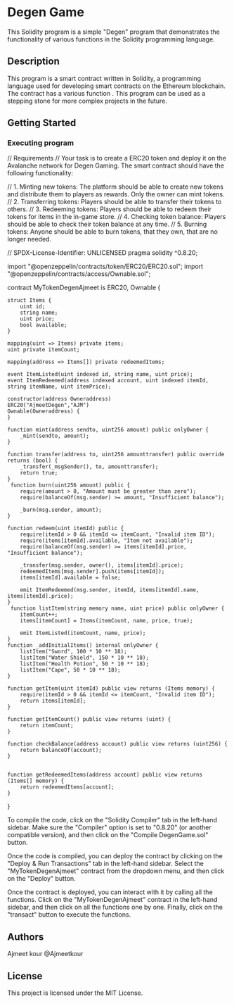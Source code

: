 # Degen Game

This Solidity program is a simple "Degen" program that demonstrates  the  functionality of various functions in the Solidity programming language.

## Description

This program is a smart contract written in Solidity, a programming language used for developing smart contracts on the Ethereum blockchain. The contract has a various function . This program can be used as a stepping stone for more complex projects in the future.

## Getting Started

### Executing program

// Requirements
// Your task is to create a ERC20 token and deploy it on the Avalanche network for Degen Gaming. The smart contract should have the following functionality:

// 1. Minting new tokens: The platform should be able to create new tokens and distribute them to players as rewards. Only the owner can mint tokens.
// 2. Transferring tokens: Players should be able to transfer their tokens to others.
// 3. Redeeming tokens: Players should be able to redeem their tokens for items in the in-game store.
// 4. Checking token balance: Players should be able to check their token balance at any time.
// 5. Burning tokens: Anyone should be able to burn tokens, that they own, that are no longer needed.

// SPDX-License-Identifier: UNLICENSED
pragma solidity ^0.8.20;

import "@openzeppelin/contracts/token/ERC20/ERC20.sol";
import "@openzeppelin/contracts/access/Ownable.sol";

contract MyTokenDegenAjmeet is ERC20, Ownable {

    struct Items {
        uint id;
        string name;
        uint price;
        bool available;
    }
    
    mapping(uint => Items) private items;
    uint private itemCount;

    mapping(address => Items[]) private redeemedItems;

    event ItemListed(uint indexed id, string name, uint price);
    event ItemRedeemed(address indexed account, uint indexed itemId, string itemName, uint itemPrice);

    constructor(address Owneraddress) 
    ERC20("AjmeetDegen","AJM") 
    Ownable(Owneraddress) {
    }

    function mint(address sendto, uint256 amount) public onlyOwner {
        _mint(sendto, amount);
    }

    function transfer(address to, uint256 amounttransfer) public override returns (bool) {
        _transfer(_msgSender(), to, amounttransfer);
        return true;
    }
     function burn(uint256 amount) public {
        require(amount > 0, "Amount must be greater than zero");
        require(balanceOf(msg.sender) >= amount, "Insufficient balance");

        _burn(msg.sender, amount);
    }

    function redeem(uint itemId) public {
        require(itemId > 0 && itemId <= itemCount, "Invalid item ID");
        require(items[itemId].available, "Item not available");
        require(balanceOf(msg.sender) >= items[itemId].price, "Insufficient balance");

        _transfer(msg.sender, owner(), items[itemId].price);
        redeemedItems[msg.sender].push(items[itemId]);
        items[itemId].available = false;

        emit ItemRedeemed(msg.sender, itemId, items[itemId].name, items[itemId].price);
    }
     function listItem(string memory name, uint price) public onlyOwner {
        itemCount++;
        items[itemCount] = Items(itemCount, name, price, true);

        emit ItemListed(itemCount, name, price);
    }
    function _addInitialItems() internal onlyOwner {
        listItem("Sword", 100 * 10 ** 18);
        listItem("Water Shield", 150 * 10 ** 18);
        listItem("Health Potion", 50 * 10 ** 18);
        listItem("Cape", 50 * 10 ** 18);
    }

    function getItem(uint itemId) public view returns (Items memory) {
        require(itemId > 0 && itemId <= itemCount, "Invalid item ID");
        return items[itemId];
    }

    function getItemCount() public view returns (uint) {
        return itemCount;
    }

    function checkBalance(address account) public view returns (uint256) {
        return balanceOf(account);
    }


    function getRedeemedItems(address account) public view returns (Items[] memory) {
        return redeemedItems[account];
    }
}


To compile the code, click on the "Solidity Compiler" tab in the left-hand sidebar. Make sure the "Compiler" option is set to "0.8.20" (or another compatible version), and then click on the "Compile DegenGame.sol" button.

Once the code is compiled, you can deploy the contract by clicking on the "Deploy & Run Transactions" tab in the left-hand sidebar. Select the "MyTokenDegenAjmeet" contract from the dropdown menu, and then click on the "Deploy" button.

Once the contract is deployed, you can interact with it by calling all the functions. Click on the "MyTokenDegenAjmeet" contract in the left-hand sidebar, and then click on all the functions one by one. Finally, click on the "transact" button to execute the functions.

## Authors
Ajmeet kour @Ajmeetkour


## License

This project is licensed under the MIT License.
